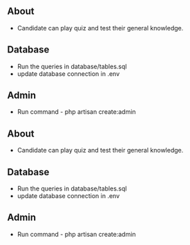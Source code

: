 
## About
- Candidate can play quiz and test their general knowledge.

## Database
- Run the queries in database/tables.sql
- update database connection in .env
	

## Admin
- Run command - php artisan create:admin

## About
- Candidate can play quiz and test their general knowledge.


## Database
- Run the queries in database/tables.sql
- update database connection in .env
	

## Admin
- Run command - php artisan create:admin
